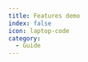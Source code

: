 ```yaml
---
title: Features demo
index: false
icon: laptop-code
category:
  - Guide
---
```


<Catalog base="/about-china/"/>

